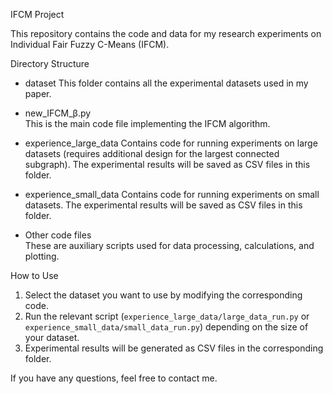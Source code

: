 IFCM Project

This repository contains the code and data for my research experiments on Individual Fair Fuzzy C-Means (IFCM).

Directory Structure

- dataset 
  This folder contains all the experimental datasets used in my paper.

- new_IFCM_β.py  
  This is the main code file implementing the IFCM algorithm.

- experience_large_data 
  Contains code for running experiments on large datasets (requires additional design for the largest connected subgraph). The experimental results will be saved as CSV files in this folder.

- experience_small_data 
  Contains code for running experiments on small datasets. The experimental results will be saved as CSV files in this folder.

- Other code files  
  These are auxiliary scripts used for data processing, calculations, and plotting.

 How to Use

1. Select the dataset you want to use by modifying the corresponding code.
2. Run the relevant script (`experience_large_data/large_data_run.py` or `experience_small_data/small_data_run.py`) depending on the size of your dataset.
3. Experimental results will be generated as CSV files in the corresponding folder.

If you have any questions, feel free to contact me.


